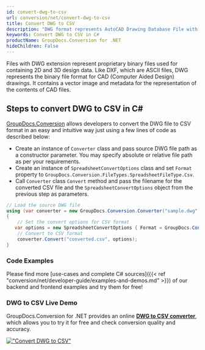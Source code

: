 ```yaml
---
id: convert-dwg-to-csv
url: conversion/net/convert-dwg-to-csv
title: Convert DWG to CSV
description: "DWG format represents AutoCAD Drawing Database File with .dwg extension. Learn how to convert DWG to CSV file programmatically in C# language using GroupDocs.Conversion for .NET library."
keywords: Convert DWG to CSV in C#
productName: GroupDocs.Conversion for .NET
hideChildren: False
---
```


Files with DWG extension represent proprietary binary files used for containing 2D and 3D design data. Like DXF, which are ASCII files, DWG represents the binary file format for CAD (Computer Aided Design) drawings. It contains a vector image and metadata for the representation of the contents of CAD files.

## Steps to convert DWG to CSV in C#

[GroupDocs.Conversion](https://products.groupdocs.com/conversion/net) allows developers to convert the DWG file to CSV format in an easy and intuitive way just using a few lines of code as described below:

* Create an instance of `Converter` class and pass source DWG file path as a constructor parameter. You may specify absolute or relative file path as per your requirements. 
* Create an instance of `SpreadsheetConvertOptions` class and set `Format` property to `GroupDocs.Conversion.FileTypes.SpreadsheetFileType.Csv`.
* Call `Converter` class `Convert` method and pass the filename for the converted CSV file and the `SpreadsheetConvertOptions` object from the previous step as parameters.

```csharp
// Load the source DWG file
using (var converter = new GroupDocs.Conversion.Converter("sample.dwg"))
{
    // Set the convert options for CSV format
   var options = new SpreadsheetConvertOptions { Format = GroupDocs.Conversion.FileTypes.SpreadsheetFileType.Csv };
    // Convert to CSV format
    converter.Convert("converted.csv", options);
}
```

### Code Examples

Please find more [use-cases and complete C# sources]({{< ref "conversion/net/developer-guide/examples-and-demos.md" >}}) of our backend and frontend examples and try them for free!

### DWG to CSV Live Demo

GroupDocs.Conversion for .NET provides an online [**DWG to CSV converter**](https://products.groupdocs.app/conversion/dwg-to-csv), which allows you to try it for free and check conversion quality and accuracy.

[!["Convert DWG to CSV"](conversion/net/images/convert-to-csv/convert-dwg-to-csv.png)](https://products.groupdocs.app/conversion/dwg-to-csv)